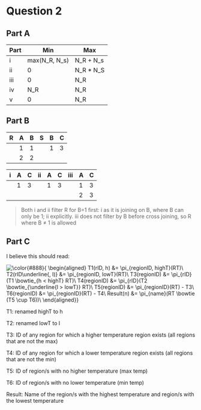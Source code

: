 # Question 2

## Part A

| Part | Min           | Max           |
|------|---------------|---------------|
| i    | max(N_R, N_s) | N_R + N_s     |
| ii   | 0             | N_R * N_S     |
| iii  | 0             | N_R           |
| iv   | N_R           | N_R           |
| v    | 0             | N_R           |

## Part B

| R | A | B | S | B | C |
|---|---|---|---|---|---|
|   | 1 | 1 |   | 1 | 3 |
|   | 2 | 2 |   |   |   |

| i | A | C | ii | A | C | iii | A | C |
|---|---|---|----|---|---|-----|---|---|
|   | 1 | 3 |    | 1 | 3 |     | 1 | 3 |
|   |   |   |    |   |   |     | 2 | 3 |

> Both i and ii filter R for B=1 first: i as it is joining on B, where B can only be 1; ii explicitly. iii does not filter by B before cross joining, so R where B ≠ 1 is allowed

## Part C
I believe this should read:

![\color{#888}{
\begin{aligned}
T1(rID, h) &= \pi_{regionID, highT}(RT)\\
T2(rID\underline{, l)} &= \pi_{regionID, lowT}(RT)\\
T3(regionID) &= \pi_{rID}(T1 \bowtie_{h < highT} RT)\\
T4(regionID) &= \pi_{rID}(T2 \bowtie_{\underline{l > lowT}} RT)\\
T5(regionID) &= \pi_{regionID}(RT) - T3\\
T6(regionID) &= \pi_{regionID}(RT) - T4\\
Result(n) &= \pi_{name}(RT \bowtie (T5 \cup T6))\\
\end{aligned}}](https://render.githubusercontent.com/render/math?math=%5Cdisplaystyle+%5Ccolor%7B%23888%7D%7B%0A%5Cbegin%7Baligned%7D%0AT1%28rID%2C+h%29+%26%3D+%5Cpi_%7BregionID%2C+highT%7D%28RT%29%5C%5C%0AT2%28rID%5Cunderline%7B%2C+l%29%7D+%26%3D+%5Cpi_%7BregionID%2C+lowT%7D%28RT%29%5C%5C%0AT3%28regionID%29+%26%3D+%5Cpi_%7BrID%7D%28T1+%5Cbowtie_%7Bh+%3C+highT%7D+RT%29%5C%5C%0AT4%28regionID%29+%26%3D+%5Cpi_%7BrID%7D%28T2+%5Cbowtie_%7B%5Cunderline%7Bl+%3E+lowT%7D%7D+RT%29%5C%5C%0AT5%28regionID%29+%26%3D+%5Cpi_%7BregionID%7D%28RT%29+-+T3%5C%5C%0AT6%28regionID%29+%26%3D+%5Cpi_%7BregionID%7D%28RT%29+-+T4%5C%5C%0AResult%28n%29+%26%3D+%5Cpi_%7Bname%7D%28RT+%5Cbowtie+%28T5+%5Ccup+T6%29%29%5C%5C%0A%5Cend%7Baligned%7D%7D)

T1: renamed highT to h

T2: renamed lowT to l

T3: ID of any region for which a higher temperature region exists (all regions that are not the max)

T4: ID of any region for which a lower temperature region exists (all regions that are not the min)

T5: ID of region/s with no higher temperature (max temp)

T6: ID of region/s with no lower temperature (min temp)

Result: Name of the region/s with the highest temperature and region/s with the lowest temperature 

